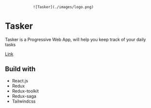                  ![Tasker](./images/logo.png)

# Tasker

Tasker is a Progressive Web App, will help you keep track of your daily tasks 

[Link](https://tasker-tau.vercel.app//)

## Build with

- React.js
- Redux
- Redux-toolkit
- Redux-saga
- Tailwindcss 




